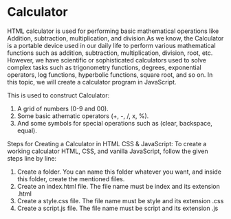 # Calculator
HTML calculator is used for performing basic mathematical operations like Addition, subtraction, multiplication, and division.As we know, the Calculator 
is a portable device used in our daily life to perform various mathematical functions such as addition, subtraction, multiplication, division, root, etc. However, 
we have scientific or sophisticated calculators used to solve complex tasks such as trigonometry functions, degrees, exponential operators, log functions, 
hyperbolic functions, square root, and so on. In this topic, we will create a calculator program in JavaScript.

This is used to construct Calculator:

1. A grid of numbers (0-9 and 00).
2. Some basic athematic operators (+, -, /, x, %).
3. And some symbols for special operations such as (clear, backspace, equal).

Steps for Creating a Calculator in HTML CSS & JavaScript:
To create a working calculator HTML, CSS, and vanilla JavaScript, follow the given steps line by line:

1. Create a folder. You can name this folder whatever you want, and inside this folder, create the mentioned files.
2. Create an index.html file. The file name must be index and its extension .html
3. Create a style.css file. The file name must be style and its extension .css
4. Create a script.js file. The file name must be script and its extension .js
